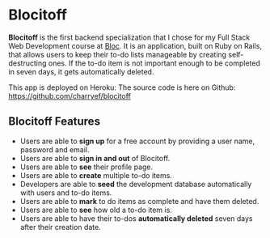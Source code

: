 # Blocitoff
**Blocitoff** is the first backend specialization that I chose for my Full Stack Web Development course at [Bloc](https://www.bloc.io/). It is an application, built on Ruby on Rails, that allows users to keep their to-do lists manageable by creating self-destructing ones. If the to-do item is not important enough to be completed in seven days, it gets automatically deleted.

This app is deployed on Heroku:
The source code is here on Github: https://github.com/charryef/blocitoff


## Blocitoff Features
- Users are able to **sign up** for a free account by providing a user name, password and email.
- Users are able to **sign in and out** of Blocitoff.
- Users are able to **see** their profile page.
- Users are able to **create** multiple to-do items.
- Developers are able to **seed** the development database automatically with users and to-do items.
- Users are able to **mark** to do items as complete and have them deleted.
- Users are able to **see** how old a to-do item is.
- Users are able to have their to-dos **automatically deleted** seven days after their creation date.
